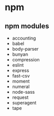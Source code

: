 # npm

## npm modules

- accounting
- babel
- body-parser
- bunyan
- compression
- eslint
- express
- fast-csv
- moment
- numeral
- node-sass
- request
- superagent
- tape